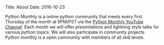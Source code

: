 Title: About
Date: 2016-10-23

Python Monthly is a online python community that meets every first Thursday of the month at 9PM/PST via the [Python Monthly YouTube Channel](https://www.youtube.com/channel/UC7ROIuBkGtLpCIMsgoIwv0Q). Each month we will offer presentations and lightning style talks for various python topics. We will also participate in community projects. Python monthly is a open community with members of all skill levels. 
